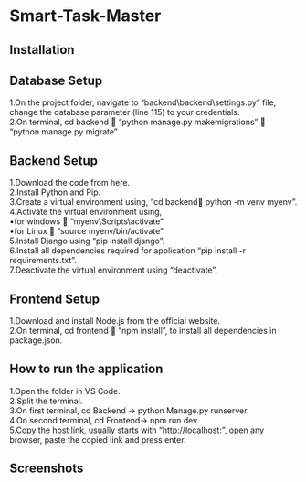 # Smart-Task-Master

## Installation

## Database Setup
1.On the project folder, navigate to “backend\backend\settings.py” file, change the database parameter (line 115) to your credentials.<br/>
2.On terminal, cd backend  “python manage.py makemigrations”  “python manage.py migrate”<br/>

## Backend Setup
1.Download the code from here.<br/>
2.Install Python and Pip.<br/>
3.Create a virtual environment using, “cd backend python -m venv myenv”.<br/>
4.Activate the virtual environment using,<br/>
	•for windows  “myenv\Scripts\activate”<br/>
	•for Linux  “source myenv/bin/activate”<br/>
5.Install Django using “pip install django”.<br/>
6.Install all dependencies required for application “pip install -r requirements.txt”.<br/>
7.Deactivate the virtual environment using “deactivate”.<br/>

## Frontend Setup
1.Download and install Node.js from the official website.<br/>
2.On terminal, cd frontend  “npm install”, to install all dependencies in package.json.<br/>

## How to run the application
1.Open the folder in VS Code.<br/>
2.Split the terminal.<br/>
3.On first terminal, cd Backend -> python Manage.py runserver.<br/>
4.On second terminal, cd Frontend-> npm run dev.<br/>
5.Copy the host link, usually starts with “http://localhost:”, open any browser, paste the copied link and press enter.<br/>

## Screenshots



